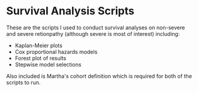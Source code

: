 # Survival Analysis Scripts

These are the scripts I used to conduct survival analyses on non-severe and severe retionpathy (although severe is most of interest) including:
* Kaplan-Meier plots
* Cox proportional hazards models
* Forest plot of results
* Stepwise model selections

Also included is Martha's cohort definition which is required for both of the scripts to run.
